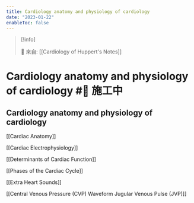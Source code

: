 ```yaml
---
title: Cardiology anatomy and physiology of cardiology
date: "2023-01-22"
enableToc: false
---
```


> [!info]
>
> 🌱 來自: [[Cardiology of Huppert's Notes]]

# Cardiology anatomy and physiology of cardiology #🚧 施工中

## Cardiology anatomy and physiology of cardiology

[[Cardiac Anatomy]]

[[Cardiac Electrophysiology]]


[[Determinants of Cardiac Function]]

[[Phases of the Cardiac Cycle]]

[[Extra Heart Sounds]]

[[Central Venous Pressure (CVP) Waveform  Jugular Venous Pulse (JVP)]]

